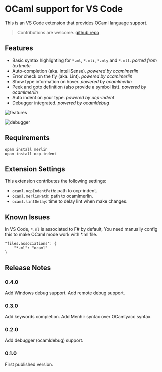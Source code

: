 # OCaml support for VS Code

This is an VS Code extension that provides OCaml language support.

> Contributions are welcome. [github repo](https://github.com/hackwaly/vscode-ocaml.git)

## Features

* Basic syntax highlighting for `*.ml`, `*.mli`, `*.mly` and `*.mll`. _ported from textmate_
* Auto-completion (aka. IntelliSense). _powered by ocamlmerlin_
* Error check on the fly (aka. Lint). _powered by ocamlmerlin_
* Show type information on hover. _powered by ocamlmerlin_
* Peek and goto definition (also provide a symbol list). _powered by ocamlmerlin_
* Auto indent on your type. _powered by ocp-indent_
* Debugger integrated. _powered by ocamldebug_

![features](http://i.giphy.com/26BRsQmMAHdg1LNRe.gif)

![debugger](http://i.giphy.com/l46Cx0HvCXnUrVOkU.gif)

## Requirements

```shell
opam install merlin
opam install ocp-indent
```

## Extension Settings

This extension contributes the following settings:

* `ocaml.ocpIndentPath`: path to ocp-indent.
* `ocaml.merlinPath`: path to ocamlmerlin.
* `ocaml.lintDelay`: time to delay lint when make changes.

## Known Issues

In VS Code, `*.ml` is associated to F# by default, You need manually config this to make OCaml mode work with *.ml file.

```
"files.associations": {
    "*.ml": "ocaml"
}
```

## Release Notes

### 0.4.0

Add Windows debug support.
Add remote debug support.

### 0.3.0

Add keywords completion.
Add Menhir syntax over OCamlyacc syntax.

### 0.2.0

Add debugger (ocamldebug) support.

### 0.1.0

First published version.
